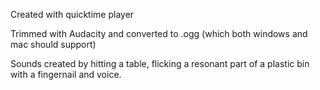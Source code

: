 Created with quicktime player

Trimmed with Audacity and converted to .ogg (which both windows and mac should support)

Sounds created by hitting a table, flicking a resonant part of a plastic bin with a fingernail and voice.
